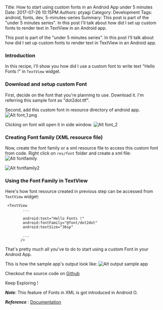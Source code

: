 Title: How to start using custom fonts in an Android App under 5 minutes
Date: 2017-07-26 10:15PM
Authors: ptyagi
Category: Development
Tags: android, fonts, dev, 5-minutes-series
Summary: This post is part of the "under 5 minutes series". In this post I'll talk about how did I set up custom fonts to render text in TextView in an Android app.

This post is part of the "under 5 minutes series". In this post I'll talk about how did I set up custom fonts to render text in TextView in an Android app.

### Introduction
In this recipe, I'll show you how did I use a custom font to write text "Hello Fonts !" in `TextView` widget.

### Download and setup custom Font
First, decide on the font that you're planning to use. Download it.
I'm referring this sample font as "dot2dot.ttf".

Second, add this custom font in resource directory of android app.
![Alt font_1.png](../images/font/font_1.png)

Clicking on font will open it in side window.
![Alt font_2](../images/font/font_2.png)

### Creating Font family (XML resource file)
Now, create the font family or a xml resource file to access this custom font from code.
Right click on `res/font` folder and create a xml file:
![Alt fontfamily](../images/font/font_family.png)

![Alt fontfamily2](../images/font/fontfamily2.png)


### Using the Font Family in TextView
Here's how font resource created in previous step can be accessed from `TextView` widget:
```
 <TextView
        ...

        android:text="Hello Fonts !"
        android:fontFamily="@font/dot2dot"
        android:textSize="36sp"

        ...
       />
```

That's pretty much all you've to do to start using a custom Font in your Android App.

This is how the sample app's output look like:
![Alt output sample app](../images/font/output.png)


Checkout the source code on [Github](https://github.com/ptyagicodecamp/android-recipes/tree/develop/Fonts)

Keep Exploring !

***Note***: This feature of Fonts in XML is got introduced in Android O.

***Reference*** : [Documentation](https://developer.android.com/preview/features/working-with-fonts.html)
